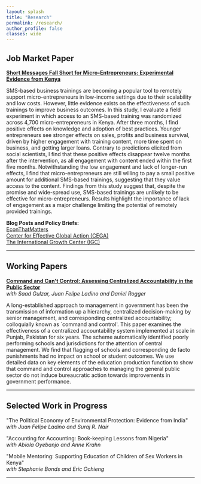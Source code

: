 ```yaml
---
layout: splash
title: "Research"
permalink: /research/
author_profile: false
classes: wide
---
```


**Job Market Paper**
-----

**[Short Messages Fall Short for Micro-Entrepreneurs: Experimental Evidence from Kenya](/assets/publications/Mehmood_JMP.pdf)** 

SMS-based business trainings are becoming a popular tool to remotely support micro-entrepreneurs in low-income settings due to their scalability and low costs. However, little evidence exists on the effectiveness of such trainings to improve business outcomes. In this study, I evaluate a field experiment in which access to an SMS-based training was randomized across 4,700 micro-entrepreneurs in Kenya. After three months, I find positive effects on knowledge and adoption of best practices. Younger entrepreneurs see stronger effects on sales, profits and business survival, driven by higher engagement with training content, more time spent on business, and getting larger loans. Contrary to predictions elicited from social scientists, I find that these positive effects disappear twelve months after the intervention, as all engagement with content ended within the first five months. Notwithstanding the low engagement and lack of longer-run effects, I find that micro-entrepreneurs are still willing to pay a small positive amount for additional SMS-based trainings, suggesting that they value access to the content. Findings from this study suggest that, despite the promise and wide-spread use, SMS-based trainings are unlikely to be effective for micro-entrepreneurs. Results highlight the importance of lack of engagement as a major challenge limiting the potential of remotely provided trainings.

**Blog Posts and Policy Briefs:**\
[EconThatMatters](https://www.econthatmatters.com/2024/02/short-messages-fall-short-for-micro-entrepreneurs-experimental-evidence-from-kenya/)\
[Center for Effective Global Action (CEGA)](https://medium.com/center-for-effective-global-action/short-messages-fall-short-for-micro-entrepreneurs-experimental-evidence-from-kenya-dd96a011e5f5)\
[The International Growth Center (IGC)](https://www.theigc.org/sites/default/files/2025-03/Mehmood-Policy-Brief-March-2024_0.pdf)


-----

**Working Papers**
-----

**[Command and Can't Control: Assessing Centralized Accountability in the Public Sector](/assets/publications/Gulzar_et_al.pdf)**\
*with Saad Gulzar, Juan Felipe Ladino and Daniel Rogger*

A long-established approach to management in government has been the transmission of information up a hierarchy, centralized decision-making by senior management, and corresponding centralized accountability; colloquially known as `command and control'. This paper examines the effectiveness of a centralized accountability system implemented at scale in Punjab, Pakistan for six years. The scheme automatically identified poorly performing schools and jurisdictions for the attention of central management. We find that flagging of schools and corresponding de facto punishments had no impact on school or student outcomes. We use detailed data on key elements of the education production function to show that command and control approaches to managing the general public sector do not induce bureaucratic action towards improvements in government performance.

-----

**Selected Work in Progress**
-----

"The Political Economy of Environmental Protection: Evidence from India"\
*with Juan Felipe Ladino and Suraj R. Nair*

"Accounting for Accounting: Book-keeping Lessons from Nigeria"\
*with Abiola Oyebanjo and Anne Krahn*

"Mobile Mentoring: Supporting Education of Children of Sex Workers in Kenya"\
*with Stephanie Bonds and Eric Ochieng*


-----
